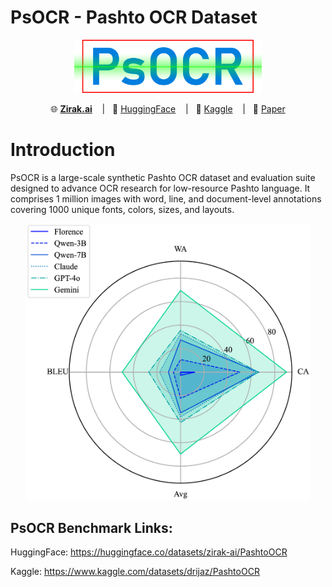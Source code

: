 # PsOCR - Pashto OCR Dataset

<p align="center">
    <img src="https://github.com/zirak-ai/PashtoOCR/blob/main/logo.png" width="300"/>
<p>
<p align="center">
        🌐 <a href="https://zirak.ai/"><b>Zirak.ai</b></a>
          &nbsp&nbsp | &nbsp&nbsp🤗 <a href="https://huggingface.co/datasets/zirak-ai/Pashto-OCR">HuggingFace</a>
          &nbsp&nbsp | &nbsp&nbsp🤖 <a href="https://www.kaggle.com/datasets/drijaz/PashtoOCR">Kaggle</a>
          &nbsp&nbsp | &nbsp&nbsp📑 <a href="https://arxiv.org/abs/2505.10055v1">Paper</a>
</p>


# Introduction
PsOCR is a large-scale synthetic Pashto OCR dataset and evaluation suite designed to advance OCR research for low-resource Pashto language. It comprises 1 million images with word, line, and document-level annotations covering 1000 unique fonts, colors, sizes, and layouts.

<p align="center">
    <img src="https://github.com/zirak-ai/PashtoOCR/blob/main/fig1.jpg" width="90%"/>
<p>

## PsOCR Benchmark Links:
HuggingFace: https://huggingface.co/datasets/zirak-ai/PashtoOCR


Kaggle: https://www.kaggle.com/datasets/drijaz/PashtoOCR
